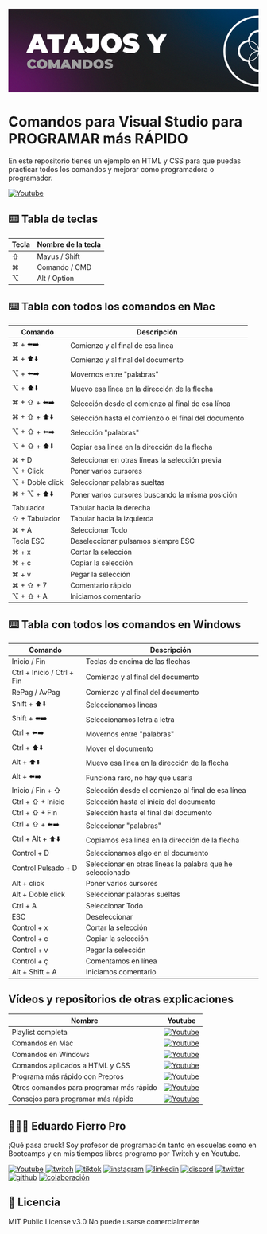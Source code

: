 ![Imagen del proyecto](https://github.com/eduardofierropro/Comandos-para-Visual-Studio-Code/blob/main/assets/home1.png)

# Comandos para Visual Studio para PROGRAMAR más RÁPIDO

En este repositorio tienes un ejemplo en HTML y CSS para que puedas practicar todos los comandos y mejorar como programadora o programador.

[![Youtube](https://img.shields.io/static/v1?label=&message=ver%20en%20youtube&color=FF0000&logo=youtube&logoColor=white&style=for-the-badge)](https://www.youtube.com/watch?v=8OYifC0O87Q&list=PLJpymL0goBgHH6Gwt2WGtK1pWwqnZbX75&index=1)

## ⌨️ Tabla de teclas
| Tecla | Nombre de la tecla |
|---------|-------------|
| ⇧  | Mayus / Shift |
| ⌘  | Comando / CMD |
| ⌥  | Alt / Option |


## ⌨️ Tabla con todos los comandos en Mac

| Comando | Descripción |
|---------|-------------|
| ⌘ + ⬅️➡️  | Comienzo y al final de esa línea |
| ⌘ + ⬆️⬇️ | Comienzo y al final del documento|
| ⌥ + ⬅️➡️  | Movernos entre "palabras" |
| ⌥ + ⬆️⬇️  | Muevo esa línea en la dirección de la flecha|
| ⌘ + ⇧ + ⬅️➡️ | Selección desde el comienzo al final de esa línea |
| ⌘ + ⇧ + ⬆️⬇️  | Selección hasta el comienzo o el final del documento |
| ⌥ + ⇧ + ⬅️➡️   | Selección "palabras"  |
| ⌥ + ⇧ + ⬆️⬇️   | Copiar esa línea en la dirección de la flecha |
| ⌘ + D | Seleccionar en otras líneas la selección previa |
| ⌥ + Click | Poner varios cursores |
| ⌥ + Doble click | Seleccionar palabras sueltas |
| ⌘ + ⌥ + ⬆️⬇️  | Poner varios cursores buscando la misma posición |
| Tabulador  | Tabular hacia la derecha |
| ⇧ + Tabulador  | Tabular hacia la izquierda |
| ⌘ + A  | Seleccionar Todo |
| Tecla ESC  | Deseleccionar pulsamos siempre ESC |
| ⌘ + x  | Cortar la selección |
| ⌘ + c  | Copiar la selección |
| ⌘ + v  | Pegar la selección |
| ⌘ + ⇧ + 7  | Comentario rápido |
| ⌥ + ⇧ + A  | Iniciamos comentario |

## ⌨️ Tabla con todos los comandos en Windows

| Comando | Descripción |
|---------|-------------|
| Inicio / Fin                  | Teclas de encima de las flechas |
| Ctrl + Inicio / Ctrl + Fin    | Comienzo y al final del documento |
| RePag / AvPag                 | Comienzo y al final del documento |
| Shift + ⬆️⬇️                    | Seleccionamos líneas  |
| Shift + ⬅️➡️                    | Seleccionamos letra a letra  |
| Ctrl + ⬅️➡️                    | Movernos entre "palabras"  |
| Ctrl + ⬆️⬇️                    | Mover el documento |
| Alt + ⬆️⬇️                     | Muevo esa línea en la dirección de la flecha |
| Alt + ⬅️➡️                     | Funciona raro, no hay que usarla |
| Inicio / Fin + ⇧              | Selección desde el comienzo al final de esa línea |
| Ctrl + ⇧ + Inicio             | Selección hasta el inicio del documento |
| Ctrl + ⇧ + Fin                | Selección hasta el final del documento |
| Ctrl + ⇧ + ⬅️➡️                | Seleccionar "palabras"  |
| Ctrl + Alt + ⬆️⬇️                | Copiamos esa línea en la dirección de la flecha |
| Control + D                   | Seleccionamos algo en el documento |
| Control Pulsado + D           | Seleccionar en otras líneas la palabra que he seleccionado |
| Alt + click  | Poner varios cursores |
| Alt + Doble click  | Seleccionar palabras sueltas |
| Ctrl + A  | Seleccionar Todo |
| ESC  | Deseleccionar |
| Control + x  | Cortar la selección |
| Control + c  | Copiar la selección |
| Control + v  | Pegar la selección |
| Control + ç  | Comentamos en línea |
| Alt + Shift + A  | Iniciamos comentario |


## Vídeos y repositorios de otras explicaciones

| Nombre | Youtube |
|--|--|
|Playlist completa|[![Youtube](https://img.shields.io/static/v1?label=&message=ver%20en%20youtube&color=FF0000&logo=youtube&logoColor=white&style=for-the-badge)](https://www.youtube.com/watch?v=tArtLYlq9ws&list=PLJpymL0goBgHH6Gwt2WGtK1pWwqnZbX75)|
|Comandos en Mac|[![Youtube](https://img.shields.io/static/v1?label=&message=ver%20en%20youtube&color=FF0000&logo=youtube&logoColor=white&style=for-the-badge)](https://youtu.be/aUQGxN-uGmI)|
|Comandos en Windows|[![Youtube](https://img.shields.io/static/v1?label=&message=ver%20en%20youtube&color=FF0000&logo=youtube&logoColor=white&style=for-the-badge)](https://youtu.be/8OYifC0O87Q)|
|Comandos aplicados a HTML y CSS|[![Youtube](https://img.shields.io/static/v1?label=&message=ver%20en%20youtube&color=FF0000&logo=youtube&logoColor=white&style=for-the-badge)](https://youtu.be/sw99Ve-MogQ)|
|Programa más rápido con Prepros|[![Youtube](https://img.shields.io/static/v1?label=&message=ver%20en%20youtube&color=FF0000&logo=youtube&logoColor=white&style=for-the-badge)](https://youtu.be/tArtLYlq9ws)|
|Otros comandos para programar más rápido|[![Youtube](https://img.shields.io/static/v1?label=&message=ver%20en%20youtube&color=FF0000&logo=youtube&logoColor=white&style=for-the-badge)](https://youtu.be/LrZuZZ5ycKw)|
|Consejos para programar más rápido|[![Youtube](https://img.shields.io/static/v1?label=&message=ver%20en%20youtube&color=FF0000&logo=youtube&logoColor=white&style=for-the-badge)](https://youtu.be/t73718VMScg)|

## 👨🏻‍🏫 Eduardo Fierro Pro
 
¡Qué pasa cruck! Soy profesor de programación tanto en escuelas como en Bootcamps y en mis tiempos libres programo por Twitch y en Youtube.

[![Youtube](https://img.shields.io/static/v1?label=&message=youtube&color=FF0000&logo=youtube&logoColor=white&style=for-the-badge)](https://youtube.com/EduardoFierroPro?sub_confirmation=1)
[![twitch](https://img.shields.io/static/v1?label=&message=twitch&color=6441a5&logo=twitch&logoColor=white&style=for-the-badge)](https://twitch.tv/eduardofierropro)
[![tiktok](https://img.shields.io/static/v1?label=&message=tiktok&color=ff0050&logo=tiktok&logoColor=white&style=for-the-badge)](https://www.tiktok.com/@eduardofierro.pro?)
[![instagram](https://img.shields.io/static/v1?label=&message=instagram&color=5B51D8&logo=instagram&logoColor=white&style=for-the-badge)](https://instagram.com/eduardofierro.pro)
[![linkedin](https://img.shields.io/static/v1?label=&message=linkedin&color=0e76a8&logo=linkedin&logoColor=white&style=for-the-badge)](https://www.linkedin.com/in/eduardofierropro)
[![discord](https://img.shields.io/static/v1?label=&message=discord&color=7289da&logo=discord&logoColor=white&style=for-the-badge)](https://discord.gg/t4Txush)
[![twitter](https://img.shields.io/static/v1?label=&message=twitter&color=1DA1F2&logo=twitter&logoColor=white&style=for-the-badge)](https://twitter.com/edfierropro)
[![github](https://img.shields.io/static/v1?label=&message=github&color=171515&logo=github&logoColor=white&style=for-the-badge)](https://github.com/eduardofierropro)
[![colaboración](https://img.shields.io/static/v1?label=&message=MIS%20CURSOS&color=blue&logo=teach&logoColor=white&style=for-the-badge)](http://colaboracion.eduardofierro.pro)


## 📄 Licencia 

MIT Public License v3.0
No puede usarse comercialmente

